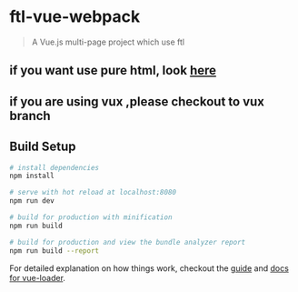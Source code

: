 # ftl-vue-webpack

> A Vue.js multi-page project which use ftl

## if you want use pure html, look [here](https://github.com/jarvan4dev/vue-multi-page)
## if you are using vux ,please checkout to vux branch

## Build Setup

``` bash
# install dependencies
npm install

# serve with hot reload at localhost:8080
npm run dev

# build for production with minification
npm run build

# build for production and view the bundle analyzer report
npm run build --report
```

For detailed explanation on how things work, checkout the [guide](http://vuejs-templates.github.io/webpack/) and [docs for vue-loader](http://vuejs.github.io/vue-loader).
